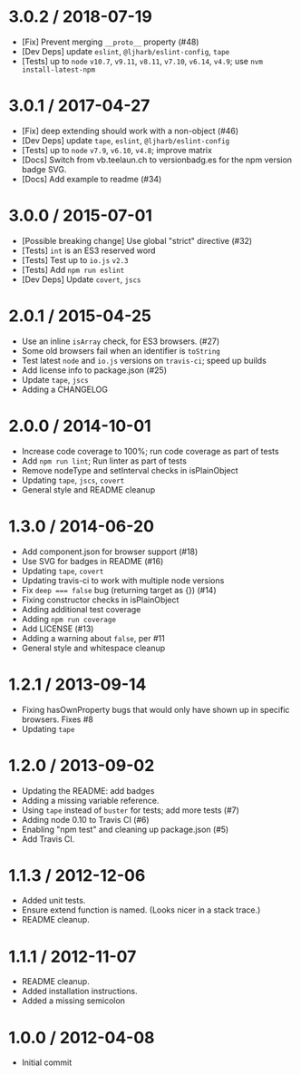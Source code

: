 3.0.2 / 2018-07-19
==================
  * [Fix] Prevent merging `__proto__` property (#48)
  * [Dev Deps] update `eslint`, `@ljharb/eslint-config`, `tape`
  * [Tests] up to `node` `v10.7`, `v9.11`, `v8.11`, `v7.10`, `v6.14`, `v4.9`; use `nvm install-latest-npm`

3.0.1 / 2017-04-27
==================
  * [Fix] deep extending should work with a non-object (#46)
  * [Dev Deps] update `tape`, `eslint`, `@ljharb/eslint-config`
  * [Tests] up to `node` `v7.9`, `v6.10`, `v4.8`; improve matrix
  * [Docs] Switch from vb.teelaun.ch to versionbadg.es for the npm version badge SVG.
  * [Docs] Add example to readme (#34)

3.0.0 / 2015-07-01
==================
  * [Possible breaking change] Use global "strict" directive (#32)
  * [Tests] `int` is an ES3 reserved word
  * [Tests] Test up to `io.js` `v2.3`
  * [Tests] Add `npm run eslint`
  * [Dev Deps] Update `covert`, `jscs`

2.0.1 / 2015-04-25
==================
  * Use an inline `isArray` check, for ES3 browsers. (#27)
  * Some old browsers fail when an identifier is `toString`
  * Test latest `node` and `io.js` versions on `travis-ci`; speed up builds
  * Add license info to package.json (#25)
  * Update `tape`, `jscs`
  * Adding a CHANGELOG

2.0.0 / 2014-10-01
==================
  * Increase code coverage to 100%; run code coverage as part of tests
  * Add `npm run lint`; Run linter as part of tests
  * Remove nodeType and setInterval checks in isPlainObject
  * Updating `tape`, `jscs`, `covert`
  * General style and README cleanup

1.3.0 / 2014-06-20
==================
  * Add component.json for browser support (#18)
  * Use SVG for badges in README (#16)
  * Updating `tape`, `covert`
  * Updating travis-ci to work with multiple node versions
  * Fix `deep === false` bug (returning target as {}) (#14)
  * Fixing constructor checks in isPlainObject
  * Adding additional test coverage
  * Adding `npm run coverage`
  * Add LICENSE (#13)
  * Adding a warning about `false`, per #11
  * General style and whitespace cleanup

1.2.1 / 2013-09-14
==================
  * Fixing hasOwnProperty bugs that would only have shown up in specific browsers. Fixes #8
  * Updating `tape`

1.2.0 / 2013-09-02
==================
  * Updating the README: add badges
  * Adding a missing variable reference.
  * Using `tape` instead of `buster` for tests; add more tests (#7)
  * Adding node 0.10 to Travis CI (#6)
  * Enabling "npm test" and cleaning up package.json (#5)
  * Add Travis CI.

1.1.3 / 2012-12-06
==================
  * Added unit tests.
  * Ensure extend function is named. (Looks nicer in a stack trace.)
  * README cleanup.

1.1.1 / 2012-11-07
==================
  * README cleanup.
  * Added installation instructions.
  * Added a missing semicolon

1.0.0 / 2012-04-08
==================
  * Initial commit
